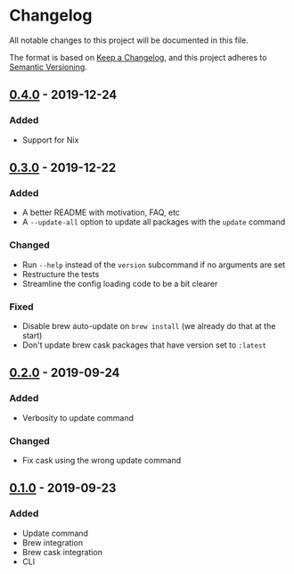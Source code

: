 # Changelog
All notable changes to this project will be documented in this file.

The format is based on [Keep a Changelog](https://keepachangelog.com/en/1.0.0/),
and this project adheres to [Semantic Versioning](https://semver.org/spec/v2.0.0.html).

## [0.4.0] - 2019-12-24
### Added
- Support for Nix

## [0.3.0] - 2019-12-22
### Added
- A better README with motivation, FAQ, etc
- A `--update-all` option to update all packages with the `update` command

### Changed
- Run `--help` instead of the `version` subcommand if no arguments are set
- Restructure the tests
- Streamline the config loading code to be a bit clearer

### Fixed
- Disable brew auto-update on `brew install` (we already do that at the start)
- Don't update brew cask packages that have version set to `:latest`


## [0.2.0] - 2019-09-24
### Added
- Verbosity to update command

### Changed
- Fix cask using the wrong update command

## [0.1.0] - 2019-09-23
### Added
- Update command
- Brew integration
- Brew cask integration
- CLI

[0.4.0]: https://github.com/akeboshiwind/mpm/compare/0.3.0...HEAD
[0.3.0]: https://github.com/akeboshiwind/mpm/compare/0.2.0...0.3.0
[0.2.0]: https://github.com/akeboshiwind/mpm/compare/0.1.0...0.2.0
[0.1.0]: https://github.com/akeboshiwind/mpm/releases/tag/0.1.0
